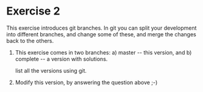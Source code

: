 # Exercise 2

This exercise introduces git branches.  In git you can split your
development into different branches, and change some of these, and
merge the changes back to the others.

1. This exercise comes in two branches: a) master -- this version, and
   b) complete -- a version with solutions.
   
   list all the versions using git.

2. Modify this version, by answering the question above ;-)


